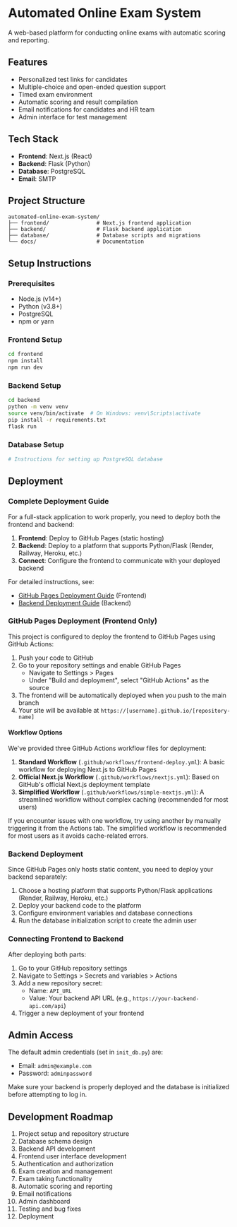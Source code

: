 # Automated Online Exam System

A web-based platform for conducting online exams with automatic scoring and reporting.

## Features

- Personalized test links for candidates
- Multiple-choice and open-ended question support
- Timed exam environment
- Automatic scoring and result compilation
- Email notifications for candidates and HR team
- Admin interface for test management

## Tech Stack

- **Frontend**: Next.js (React)
- **Backend**: Flask (Python)
- **Database**: PostgreSQL
- **Email**: SMTP

## Project Structure

```
automated-online-exam-system/
├── frontend/               # Next.js frontend application
├── backend/                # Flask backend application
├── database/               # Database scripts and migrations
└── docs/                   # Documentation
```

## Setup Instructions

### Prerequisites
- Node.js (v14+)
- Python (v3.8+)
- PostgreSQL
- npm or yarn

### Frontend Setup
```bash
cd frontend
npm install
npm run dev
```

### Backend Setup
```bash
cd backend
python -m venv venv
source venv/bin/activate  # On Windows: venv\Scripts\activate
pip install -r requirements.txt
flask run
```

### Database Setup
```bash
# Instructions for setting up PostgreSQL database
```

## Deployment

### Complete Deployment Guide

For a full-stack application to work properly, you need to deploy both the frontend and backend:

1. **Frontend**: Deploy to GitHub Pages (static hosting)
2. **Backend**: Deploy to a platform that supports Python/Flask (Render, Railway, Heroku, etc.)
3. **Connect**: Configure the frontend to communicate with your deployed backend

For detailed instructions, see:
- [GitHub Pages Deployment Guide](docs/github-pages-deployment.md) (Frontend)
- [Backend Deployment Guide](docs/backend-deployment.md) (Backend)

### GitHub Pages Deployment (Frontend Only)

This project is configured to deploy the frontend to GitHub Pages using GitHub Actions:

1. Push your code to GitHub
2. Go to your repository settings and enable GitHub Pages
   - Navigate to Settings > Pages
   - Under "Build and deployment", select "GitHub Actions" as the source
3. The frontend will be automatically deployed when you push to the main branch
4. Your site will be available at `https://[username].github.io/[repository-name]`

#### Workflow Options

We've provided three GitHub Actions workflow files for deployment:

1. **Standard Workflow** (`.github/workflows/frontend-deploy.yml`): A basic workflow for deploying Next.js to GitHub Pages
2. **Official Next.js Workflow** (`.github/workflows/nextjs.yml`): Based on GitHub's official Next.js deployment template
3. **Simplified Workflow** (`.github/workflows/simple-nextjs.yml`): A streamlined workflow without complex caching (recommended for most users)

If you encounter issues with one workflow, try using another by manually triggering it from the Actions tab. The simplified workflow is recommended for most users as it avoids cache-related errors.

### Backend Deployment

Since GitHub Pages only hosts static content, you need to deploy your backend separately:

1. Choose a hosting platform that supports Python/Flask applications (Render, Railway, Heroku, etc.)
2. Deploy your backend code to the platform
3. Configure environment variables and database connections
4. Run the database initialization script to create the admin user

### Connecting Frontend to Backend

After deploying both parts:

1. Go to your GitHub repository settings
2. Navigate to Settings > Secrets and variables > Actions
3. Add a new repository secret:
   - Name: `API_URL`
   - Value: Your backend API URL (e.g., `https://your-backend-api.com/api`)
4. Trigger a new deployment of your frontend

## Admin Access

The default admin credentials (set in `init_db.py`) are:
- Email: `admin@example.com`
- Password: `adminpassword`

Make sure your backend is properly deployed and the database is initialized before attempting to log in.

## Development Roadmap

1. Project setup and repository structure
2. Database schema design
3. Backend API development
4. Frontend user interface development
5. Authentication and authorization
6. Exam creation and management
7. Exam taking functionality
8. Automatic scoring and reporting
9. Email notifications
10. Admin dashboard
11. Testing and bug fixes
12. Deployment 
